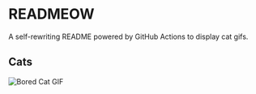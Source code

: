 # READMEOW

A self-rewriting README powered by GitHub Actions to display cat gifs.

## Cats

![Bored Cat GIF](https://media0.giphy.com/media/v1.Y2lkPTlhY2QwMmRhMHNobmU5bHJqN3VnZDV2ejQ3c2lpdzl2eXZ6a3E2cXd1cXd5ZmUzYSZlcD12MV9naWZzX3NlYXJjaCZjdD1n/mlvseq9yvZhba/200.gif)
